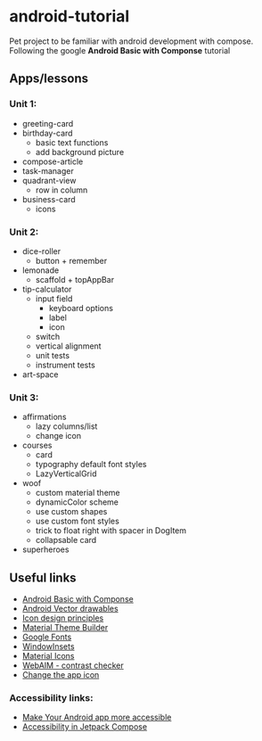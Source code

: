 android-tutorial
===============================================================================

Pet project to be familiar with android development with compose. Following
the google **Android Basic with Componse** tutorial

Apps/lessons
-------------------------------------------------------------------------------

### Unit 1:
- greeting-card
- birthday-card
    - basic text functions
    - add background picture
- compose-article
- task-manager
- quadrant-view
    - row in column
- business-card
    - icons

### Unit 2:
- dice-roller
    - button + remember
- lemonade
    - scaffold + topAppBar
- tip-calculator
    - input field
        - keyboard options
        - label
        - icon
    - switch
    - vertical alignment
    - unit tests
    - instrument tests
- art-space

### Unit 3:
- affirmations
    - lazy columns/list
    - change icon
- courses
    - card
    - typography default font styles
    - LazyVerticalGrid
- woof
    - custom material theme
    - dynamicColor scheme
    - use custom shapes
    - use custom font styles
    - trick to float right with spacer in DogItem
    - collapsable card
- superheroes


Useful links
-------------------------------------------------------------------------------
- [Android Basic with Componse](https://developer.android.com/courses/android-basics-compose/course)
- [Android Vector drawables](https://developer.android.com/develop/ui/views/graphics/vector-drawable-resources)
- [Icon design principles](https://m3.material.io/styles/icons/designing-icons)
- [Material Theme Builder](https://m3.material.io/theme-builder#/custom)
- [Google Fonts](https://fonts.google.com/)
- [WindowInsets](https://developer.android.com/reference/android/view/WindowInsets)
- [Material Icons](https://fonts.google.com/icons)
- [WebAIM - contrast checker](https://webaim.org/resources/contrastchecker/)
- [Change the app icon](https://developer.android.com/codelabs/basic-android-kotlin-compose-training-change-app-icon)

### Accessibility links:
- [Make Your Android app more accessible](https://developer.android.com/courses/pathways/make-your-android-app-accessible)
- [Accessibility in Jetpack Compose](https://developer.android.com/codelabs/jetpack-compose-accessibility#0)
